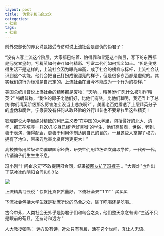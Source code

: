 ```yaml
---
layout: post
title:  伪君子和乌合之众
categories:
- 社会
tags:
- 社会
---
```


前外交部长的养女洪昆接受专访时说上流社会是虚伪的伪君子：<!--more-->

“没有人写上流这个阶层，大家都巴结着、怕得罪和冒犯这个阶层，写下的东西都是冠冕堂皇的，写精英如何奋斗如何精彩、写富二代们如何挥金如土。“但是我觉得生活不是这样的，上流社会因为曝光率高，成了社会的榜样与标杆，上流社会认识到这个功能，他们会把自己打扮成很漂亮的样子，但是很多东西都是虚假的。其实我们的行为标准是自己定的，上流社会在当今不能成为一个行为的榜样。”

美国总统川普说上流社会的精英都是废物：“天呐，，精英!他们凭什么被叫作‘精英’?”
特朗普称，“我住的房子比他们好，比他们有钱，比他们聪明，我还当上了总统!你们精英阶级那么厉害怎么没当上总统啊?” 。美国老百姓看透了上层精英分子的虚伪和腐烂，宁愿要没有任何从政经验的外行川普也不要希拉里这些精英！

钱理群说大学里绝对精致的利己主义者“在中国的大学里，包括最好的北大、清华，都正在培养一群20几岁就已经’老奸巨猾’的学生，他们高智商，世俗，老到，善于表演，懂得配合，更善于利用体制达到自己的目的。一旦这些人掌握了权力，拥有了地位，带来的危害比贪官污吏更大！”

高校教师用垃圾论文骗取国家经费，研究生们用垃圾论文骗取学位，一代传一代，传销骗子们生生生不息。

冯小刚“十问崔永元”不敢提阴阳合同，结果[被网友扒了冯裤子](http://www.china50plus.com/%E5%86%AF%E8%A3%A4%E5%AD%90%E5%BF%AB%E8%B7%91%E8%B7%AF%E5%90%A7%EF%BC%8C%E5%9B%BD%E5%AE%B6%E7%A8%8E%E5%8A%A1%E6%80%BB%E5%B1%80%E8%A6%81%E5%8A%A8%E6%89%8B%E4%BA%86%EF%BC%81/) 。"大轰炸"也炸出了范冰冰的阴阳合同和8.8亿

![](http://www.china50plus.com/wp-content/uploads/2018/07/4ffce04d92a4d6cb21c1494cdfcd6dc1900.jpg)

上流精英马云说：假货比真货质量好。下流社会双”11.11“：买买买

下流社会包括大学生就是勒庞所说的乌合之众，除了吃喝还是吃喝...

古今中外，人类社会无外乎是伪君子们和乌合之众，他们整天念念有词:"生活不只是眼前的苟且，还有诗和远方 "

人大教授张鸣： 远方没有诗，近处只有苟且，活在这个世间，真让人无语。 

